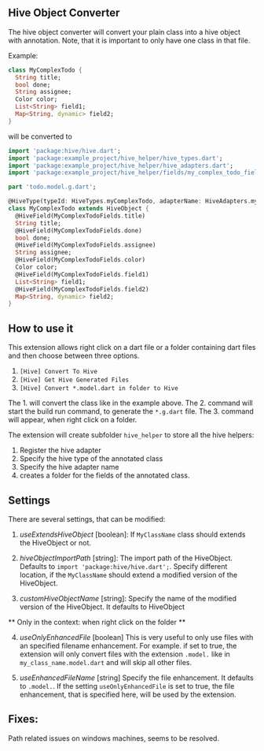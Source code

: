 ## Hive Object Converter

The hive object converter will convert your plain class into a hive object with annotation. Note, that it is important to only have one class in that file.

Example:

```dart
class MyComplexTodo {
  String title;
  bool done;
  String assignee;
  Color color;
  List<String> field1;
  Map<String, dynamic> field2;
}
```
will be converted to 

```dart
import 'package:hive/hive.dart';
import 'package:example_project/hive_helper/hive_types.dart';
import 'package:example_project/hive_helper/hive_adapters.dart';
import 'package:example_project/hive_helper/fields/my_complex_todo_fields.dart';

part 'todo.model.g.dart';

@HiveType(typeId: HiveTypes.myComplexTodo, adapterName: HiveAdapters.myComplexTodo)
class MyComplexTodo extends HiveObject {
  @HiveField(MyComplexTodoFields.title)
  String title;
  @HiveField(MyComplexTodoFields.done)
  bool done;
  @HiveField(MyComplexTodoFields.assignee)
  String assignee;
  @HiveField(MyComplexTodoFields.color)
  Color color;
  @HiveField(MyComplexTodoFields.field1)
  List<String> field1;
  @HiveField(MyComplexTodoFields.field2)
  Map<String, dynamic> field2;
}
```

## How to use it

This extension allows right click on a dart file or a folder containing dart files and then choose between three options.
1. `[Hive] Convert To Hive`
2. `[Hive] Get Hive Generated Files`
3. `[Hive] Convert *.model.dart in folder to Hive`

The 1. will convert the class like in the example above. 
The 2. command will start the build run command, to generate the `*.g.dart` file.
The 3. command will appear, when right click on a folder.



The extension will create subfolder `hive_helper` to store all the hive helpers: 
1. Register the hive adapter
2. Specify the hive type of the annotated class
3. Specify the hive adapter name
4. creates a folder for the fields of the annotated class.



## Settings
There are several settings, that can be modified:

1. *useExtendsHiveObject* [boolean]:
If `MyClassName` class should extends the HiveObject or not.

2. *hiveObjectImportPath* [string]:
The import path of the HiveObject. Defaults to `import 'package:hive/hive.dart';`. Specify different location, if the `MyClassName` should extend a modified version of the HiveObject.

3. *customHiveObjectName* [string]:
Specify the name of the modified version of the HiveObject. It defaults to HiveObject


** Only in the context: when right click on the folder **

4. *useOnlyEnhancedFile* [boolean]
This is very useful to only use files with an specified filename enhancement. For example. if set to true, the extension will only convert files with the extension `.model.` like in `my_class_name.model.dart` and will skip all other files.

5. *useEnhancedFileName* [string]
Specify the file enhancement. It defaults to `.model.`. If the setting `useOnlyEnhancedFile` is set to true, the file enhancement, that is specified here, will be used by the extension.




## Fixes:
Path related issues on windows machines, seems to be resolved.
